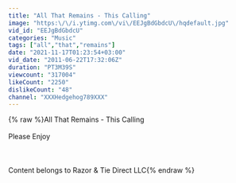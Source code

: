 ```yaml
---
title: "All That Remains - This Calling"
image: "https:\/\/i.ytimg.com\/vi\/EEJgBdGbdcU\/hqdefault.jpg"
vid_id: "EEJgBdGbdcU"
categories: "Music"
tags: ["all","that","remains"]
date: "2021-11-17T01:23:54+03:00"
vid_date: "2011-06-22T17:32:06Z"
duration: "PT3M39S"
viewcount: "317004"
likeCount: "2250"
dislikeCount: "48"
channel: "XXXHedgehog789XXX"
---
```

{% raw %}All That Remains - This Calling<br /><br />Please Enjoy<br /><br /><br /><br />Content belongs to Razor &amp; Tie Direct LLC{% endraw %}
